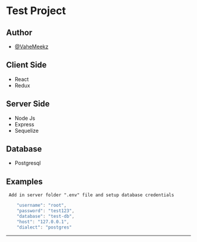 
# Test Project



## Author

- [@VaheMeekz](https://github.com/VaheMeekz)


## Client Side

- React
- Redux


## Server Side

- Node Js
- Express
- Sequelize

## Database

- Postgresql




## Examples
     Add in server folder ".env" file and setup database credentials 

```javascript
    "username": "root",
    "password": "test123",
    "database": "test-db",
    "host": "127.0.0.1",
    "dialect": "postgres"
```

****